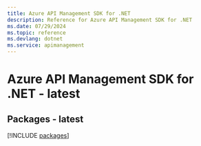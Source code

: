 ```yaml
---
title: Azure API Management SDK for .NET
description: Reference for Azure API Management SDK for .NET
ms.date: 07/29/2024
ms.topic: reference
ms.devlang: dotnet
ms.service: apimanagement
---
```

# Azure API Management SDK for .NET - latest
## Packages - latest
[!INCLUDE [packages](api-management-index.md)]